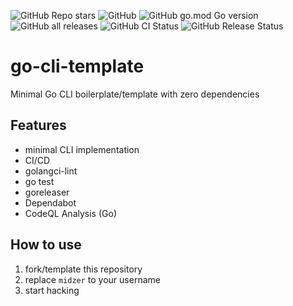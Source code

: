 ![GitHub Repo stars](https://img.shields.io/github/stars/midzer/go-cli-template?style=social)
![GitHub](https://img.shields.io/github/license/midzer/go-cli-template)
![GitHub go.mod Go version](https://img.shields.io/github/go-mod/go-version/midzer/go-cli-template)
![GitHub all releases](https://img.shields.io/github/downloads/midzer/go-cli-template/total)
![GitHub CI Status](https://img.shields.io/github/actions/workflow/status/midzer/go-cli-template/ci.yml?branch=master&label=CI)
![GitHub Release Status](https://img.shields.io/github/actions/workflow/status/midzer/go-cli-template/release.yml?branch=master&label=release)

# go-cli-template

Minimal Go CLI boilerplate/template with zero dependencies

## Features

- minimal CLI implementation
- CI/CD
- golangci-lint
- go test
- goreleaser
- Dependabot
- CodeQL Analysis (Go)

## How to use

1. fork/template this repository
2. replace `midzer` to your username
3. start hacking
